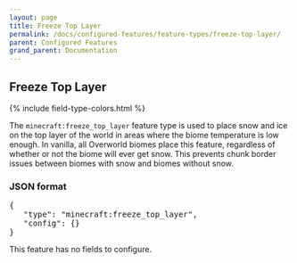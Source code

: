 ```yaml
---
layout: page
title: Freeze Top Layer
permalink: /docs/configured-features/feature-types/freeze-top-layer/
parent: Configured Features
grand_parent: Documentation
---
```


## Freeze Top Layer

<head>
    {% include field-type-colors.html %}
</head>

The `minecraft:freeze_top_layer` feature type is used to place snow and ice on the top layer of the world in areas where the biome temperature is low enough. In vanilla, all Overworld biomes place this feature, regardless of whether or not the biome will ever get snow. This prevents chunk border issues between biomes with snow and biomes without snow.

### JSON format

<pre>
{
   "type": "minecraft:freeze_top_layer",
   "config": {}
}
</pre>

This feature has no fields to configure.